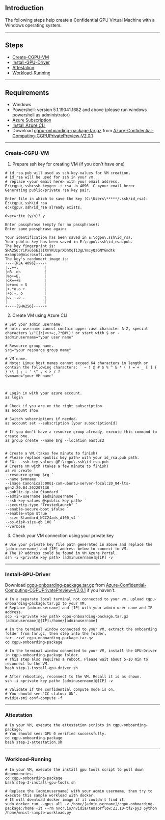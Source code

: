 ## Introduction

The following steps help create a Confidential GPU Virtual Machine with a Windows operating system.

-----------------------------------------------

## Steps

- [Create-CGPU-VM](#Create-CGPU-VM)
- [Install-GPU-Driver](#Install-GPU-Driver)
- [Attestation](#Attestation)
- [Workload-Running](#Workload-Running)

-------------------------------------------

## Requirements

- Windows
- Powershell: version 5.1.19041.1682 and above (please run windows powershell as administrator)
- [Azure Subscription](https://docs.microsoft.com/en-us/azure/cost-management-billing/manage/create-subscription)
- [Install Azure CLI](https://docs.microsoft.com/en-us/cli/azure/install-azure-cli)
- Download [cgpu-onboarding-package.tar.gz](https://github.com/Azure-Confidential-Computing/PrivatePreview/releases/download/V2.0.1/cgpu-onboarding-package.tar.gz) from [Azure-Confidential-Computing-CGPUPrivatePreview-V2.0.1](https://github.com/Azure-Confidential-Computing/PrivatePreview/releases/tag/V2.0.1)

----------------------------------------------------

### Create-CGPU-VM

1. Prepare ssh key for creating VM (if you don't have one)

```
# id_rsa.pub will used as ssh-key-values for VM creation.
# id_rsa will be used for ssh in your vm.
# replace <your email here> with your email address.
E:\cgpu\.ssh>ssh-keygen -t rsa -b 4096 -C <your email here>
Generating public/private rsa key pair.

Enter file in which to save the key (C:\Users\*****/.ssh/id_rsa): E:\cgpu\.ssh\id_rsa
e:\cgpu/.ssh/id_rsa already exists.

Overwrite (y/n)? y

Enter passphrase (empty for no passphrase):
Enter same passphrase again:

Your identification has been saved in E:\cgpu\.ssh\id_rsa.
Your public key has been saved in E:\cgpu\.ssh\id_rsa.pub.
The key fingerprint is:
SHA256:YiPxu6SEIlIXmYKUzprXDhXqI13gLYmcyQzGNYGmdtk example@microsoft.com
The key's randomart image is:
+---[RSA 4096]----+
|..++.            |
|oB. oo           |
|%o+=B.           |
|oX=++E           |
|o+o=o = S        |
|+.*o.o +         |
|+o.+. o          |
|o. ..o .         |
|    . .          |
+----[SHA256]-----+
```

2. Create VM using Azure CLI

```
# Set your admin username.
# note: username cannot contain upper case character A-Z, special characters \/"[]:|<>+=;,?*@#()! or start with $ or -
$adminusername="your user name"

# Resource group name.
$rg="your resource group name"

# VM name.
# Note: Linux host names cannot exceed 64 characters in length or contain the following characters: ` ~ ! @ # $ % ^ & * ( ) = + _ [ ] { } \\ | ; : ' \" , < > / ?
$vmname="your VM name"



# Login in with your azure account.
az login

# Check if you are on the right subscription.
az account show

# Switch subscriptions if needed.
az account set --subscription [your subscriptionId]

# If you don't have a resource group already, execute this command to create one.
az group create --name $rg --location eastus2


# Create a VM.(takes few minute to finish)
# Please replace <public key path> with your id_rsa.pub path.
# EG: --ssh-key-values @E:\cgpu\.ssh\id_rsa.pub 
# Create VM with (takes a few minute to finish)
az vm create `
--resource-group $rg `
--name $vmname `
--image Canonical:0001-com-ubuntu-server-focal:20_04-lts-gen2:20.04.202207130 `
--public-ip-sku Standard `
--admin-username $adminusername `
--ssh-key-values @<public key path> `
--security-type "TrustedLaunch" `
--enable-secure-boot $false `
--enable-vtpm $true `
--size Standard_NCC24ads_A100_v4 `
--os-disk-size-gb 100 `
--verbose

```

 3. Check your VM connection using your private key

```
# Use your private key file path generated in above and replace the [adminusername] and [IP] address below to connect to VM.
# The IP address could be found in VM Azure Portal.
ssh -i <private key path> [adminusername]@[IP] -v
```

---------------

### Install-GPU-Driver

Download [cgpu-onboarding-package.tar.gz](https://github.com/Azure-Confidential-Computing/PrivatePreview/releases/download/V2.0.1/cgpu-onboarding-package.tar.gz) from [Azure-Confidential-Computing-CGPUPrivatePreview-V2.0.1](https://github.com/Azure-Confidential-Computing/PrivatePreview/releases/tag/V2.0.1) if you haven't.

```
# In a separate local terminal not connected to your vm, upload cgpu-onboarding-package.tar.gz to your VM. 
# Replace [adminusername] and [IP] with your admin user name and IP address.
scp -i <private key path> cgpu-onboarding-package.tar.gz [adminusername]@[IP]:/home/[adminusername]

# In the terminal window connected to your VM, extract the onboarding folder from tar.gz, then step into the folder.
tar -zxvf cgpu-onboarding-package.tar.gz
cd cgpu-onboarding-package 

# In the terminal window connected to your VM, install the GPU-Driver in cgpu-onboarding-package folder.
# This step also requires a reboot. Please wait about 5-10 min to reconnect to the VM.
bash step-1-install-gpu-driver.sh

# After rebooting, reconnect to the VM. Recall it is as shown.
ssh -i <private key path> [adminusername]@[IP] -v

# Validate if the confidential compute mode is on.
# You should see "CC status: ON".
nvidia-smi conf-compute -f 

```

---------------

### Attestation

```
# In your VM, execute the attestation scripts in cgpu-onboarding-package.
# You should see: GPU 0 verified successfully.
cd cgpu-onboarding-package 
bash step-2-attestation.sh
```

-----------------

### Workload-Running

```
# In your VM, execute the install gpu tools script to pull down dependencies.
cd cgpu-onboarding-package 
bash step-3-install-gpu-tools.sh

# Replace the [adminusername] with your admin username, then try to execute this sample workload with docker.
# It will download docker image if it couldn't find it.
sudo docker run --gpus all -v /home/[adminusername]/cgpu-onboarding-package:/home -it --rm nvcr.io/nvidia/tensorflow:21.10-tf2-py3 python /home/mnist-sample-workload.py

```
